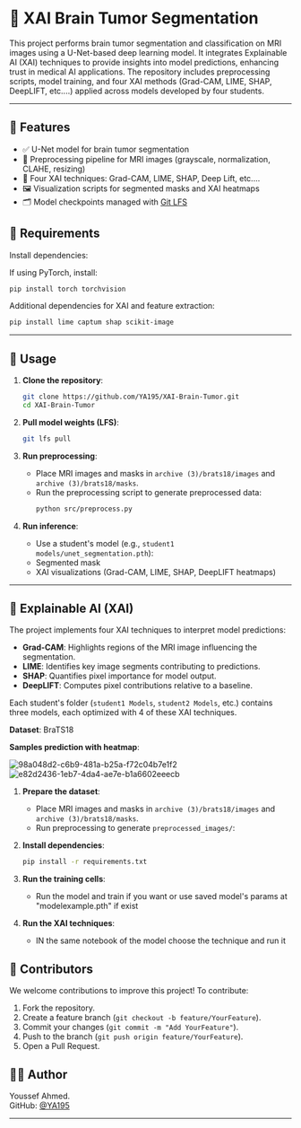# 🧠 XAI Brain Tumor Segmentation

This project performs brain tumor segmentation and classification on MRI images using a U-Net-based deep learning model. It integrates Explainable AI (XAI) techniques to provide insights into model predictions,
enhancing trust in medical AI applications. The repository includes preprocessing scripts, model training, and four XAI methods (Grad-CAM, LIME, SHAP, DeepLIFT, etc....) applied across models developed by four students.

---
## 📌 Features

- ✅ U-Net model for brain tumor segmentation
- 🧪 Preprocessing pipeline for MRI images (grayscale, normalization, CLAHE, resizing)
- 🧠 Four XAI techniques: Grad-CAM, LIME, SHAP, Deep Lift, etc....
- 🖼️ Visualization scripts for segmented masks and XAI heatmaps
- 🗂️ Model checkpoints managed with [Git LFS](https://git-lfs.github.com/)

## 🧰 Requirements

Install dependencies:

If using PyTorch, install:

```bash
pip install torch torchvision
```

Additional dependencies for XAI and feature extraction:

```bash
pip install lime captum shap scikit-image
```

---
## 🚀 Usage

1. **Clone the repository**:
   ```bash
   git clone https://github.com/YA195/XAI-Brain-Tumor.git
   cd XAI-Brain-Tumor
   ```

2. **Pull model weights (LFS)**:
   ```bash
   git lfs pull
   ```

3. **Run preprocessing**:
   - Place MRI images and masks in `archive (3)/brats18/images` and `archive (3)/brats18/masks`.
   - Run the preprocessing script to generate preprocessed data:
     ```bash
     python src/preprocess.py
     ```

4. **Run inference**:
   - Use a student's model (e.g., `student1 models/unet_segmentation.pth`):
   - Segmented mask
   - XAI visualizations (Grad-CAM, LIME, SHAP, DeepLIFT heatmaps)

---

## 🧠 Explainable AI (XAI)

The project implements four XAI techniques to interpret model predictions:

- **Grad-CAM**: Highlights regions of the MRI image influencing the segmentation.
- **LIME**: Identifies key image segments contributing to predictions.
- **SHAP**: Quantifies pixel importance for model output.
- **DeepLIFT**: Computes pixel contributions relative to a baseline.

Each student's folder (`student1 Models`, `student2 Models`, etc.) contains three models, each optimized with 4 of these XAI techniques.

**Dataset**: BraTS18 

**Samples prediction with heatmap**:  


![98a048d2-c6b9-481a-b25a-f72c04b7e1f2](https://github.com/user-attachments/assets/053d4714-35d5-4154-9843-a608a6ffc8da)
![e82d2436-1eb7-4da4-ae7e-b1a6602eeecb](https://github.com/user-attachments/assets/ba861ba2-8213-4dc6-842f-4433696010bb)



1. **Prepare the dataset**:
   - Place MRI images and masks in `archive (3)/brats18/images` and `archive (3)/brats18/masks`.
   - Run preprocessing to generate `preprocessed_images/`:


2. **Install dependencies**:
   ```bash
   pip install -r requirements.txt
   ```

3. **Run the training cells**:
   - Run the model and train if you want or use saved model's params at "modelexample.pth" if exist 

4. **Run the XAI techniques**:
   - IN the same notebook of the model choose the technique and run it


## 🤝 Contributors

We welcome contributions to improve this project! To contribute:

1. Fork the repository.
2. Create a feature branch (`git checkout -b feature/YourFeature`).
3. Commit your changes (`git commit -m "Add YourFeature"`).
4. Push to the branch (`git push origin feature/YourFeature`).
5. Open a Pull Request.

## 🧑‍💻 Author

Youssef Ahmed.  
GitHub: [@YA195](https://github.com/YA195)

---

